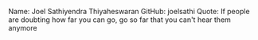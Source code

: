 Name: Joel Sathiyendra Thiyaheswaran
GitHub: joelsathi
Quote: If people are doubting how far you can go, go so far that you can't hear them anymore
